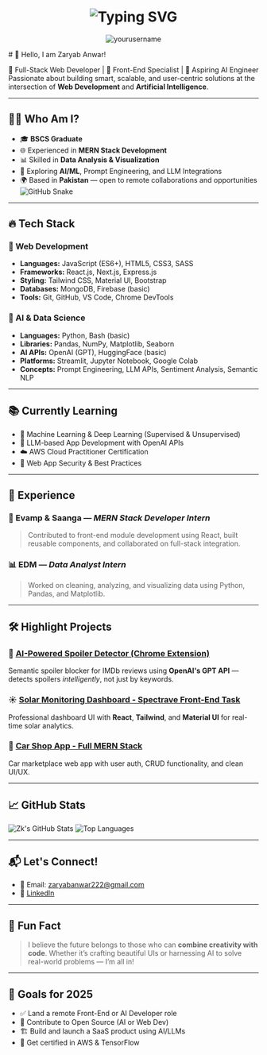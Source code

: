 
<!-- Typing animation header -->
<h1 align="center">
  <img src="https://readme-typing-svg.herokuapp.com?font=Fira+Code&duration=2500&pause=1000&color=14F7B3&center=true&vCenter=true&width=450&lines=Hi+%F0%9F%91%8B%2C+I'm+Zaryab_Anwar;MERN+Stack+%2B+AI+Developer;Passionate+about+building+smart+UIs+%26+LLM+apps!" alt="Typing SVG" />
</h1>

<p align="center">
  <img src="https://komarev.com/ghpvc/?username=yourusername&label=Profile+Views&color=0e75b6&style=flat" alt="yourusername" />
</p>
# 👋 Hello, I am Zaryab Anwar!

🔧 Full-Stack Web Developer | 🎯 Front-End Specialist | 🤖 Aspiring AI Engineer  
Passionate about building smart, scalable, and user-centric solutions at the intersection of **Web Development** and **Artificial Intelligence**.

---

## 👨‍💻 Who Am I?

- 🎓 **BSCS Graduate**  
- 🌐 Experienced in **MERN Stack Development**  
- 📊 Skilled in **Data Analysis & Visualization**  
- 🤖 Exploring **AI/ML**, Prompt Engineering, and LLM Integrations  
- 🌍 Based in **Pakistan** — open to remote collaborations and opportunities
  ![GitHub Snake](https://github.com/yourusername/ZaryabKhan222/blob/output/github-contribution-grid-snake.svg)


---

## 🔥 Tech Stack

### 🚀 Web Development
- **Languages:** JavaScript (ES6+), HTML5, CSS3, SASS
- **Frameworks:** React.js, Next.js, Express.js
- **Styling:** Tailwind CSS, Material UI, Bootstrap
- **Databases:** MongoDB, Firebase (basic)
- **Tools:** Git, GitHub, VS Code, Chrome DevTools

### 🤖 AI & Data Science
- **Languages:** Python, Bash (basic)
- **Libraries:** Pandas, NumPy, Matplotlib, Seaborn
- **AI APIs:** OpenAI (GPT), HuggingFace (basic)
- **Platforms:** Streamlit, Jupyter Notebook, Google Colab
- **Concepts:** Prompt Engineering, LLM APIs, Sentiment Analysis, Semantic NLP

---

## 📚 Currently Learning

- 🔬 Machine Learning & Deep Learning (Supervised & Unsupervised)
- 🧠 LLM-based App Development with OpenAI APIs
- ☁️ AWS Cloud Practitioner Certification
- 🔐 Web App Security & Best Practices

---

## 💼 Experience

### 🏢 Evamp & Saanga — *MERN Stack Developer Intern*
> Contributed to front-end module development using React, built reusable components, and collaborated on full-stack integration.

### 📊 EDM — *Data Analyst Intern*
> Worked on cleaning, analyzing, and visualizing data using Python, Pandas, and Matplotlib.

---

## 🛠️ Highlight Projects

### 🧠 [AI-Powered Spoiler Detector (Chrome Extension)](https://github.com/ZaryabKhan222/spoiler-detector-extension)
Semantic spoiler blocker for IMDb reviews using **OpenAI's GPT API** — detects spoilers *intelligently*, not just by keywords.


### ☀️ [Solar Monitoring Dashboard - Spectrave Front-End Task](https://github.com/ZaryabKhan222/spectrave-dashboard)
Professional dashboard UI with **React**, **Tailwind**, and **Material UI** for real-time solar analytics.

### 🚗 [Car Shop App - Full MERN Stack](https://github.comZaryabKhan222/car-shop-app)
Car marketplace web app with user auth, CRUD functionality, and clean UI/UX.

---

## 📈 GitHub Stats

![Zk's GitHub Stats](https://github-readme-stats.vercel.app/api?username=ZaryabKhan222&show_icons=true&theme=radical)
![Top Languages](https://github-readme-stats.vercel.app/api/top-langs/?username=ZaryabKhan222&layout=compact&theme=radical)

---

## 📬 Let's Connect!

- 📧 Email: zaryabanwar222@gmail.com  
- 💼 [LinkedIn](https://www.linkedin.com/in/zaryab-anwar-758053293/)     

---

## 🧩 Fun Fact

> I believe the future belongs to those who can **combine creativity with code**. Whether it’s crafting beautiful UIs or harnessing AI to solve real-world problems — I’m all in!

---

## 🚀 Goals for 2025

- ✅ Land a remote Front-End or AI Developer role  
- 🧠 Contribute to Open Source (AI or Web Dev)  
- 🏗️ Build and launch a SaaS product using AI/LLMs  
- 📜 Get certified in AWS & TensorFlow  


